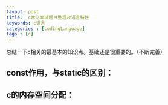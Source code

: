 ```yaml
---
layout: post
title:  c常见面试题目整理及语言特性
keywords: c语言
categories : [codingLanguage]
tags : [c]
---
```


总结一下c相关的最基本的知识点。基础还是很重要的。（不断完善）


## const作用，与static的区别：

## c的内存空间分配：



